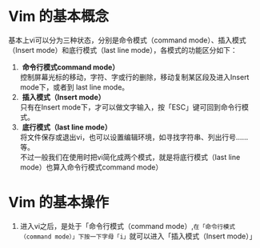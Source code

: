 # Vim 的基本概念
基本上vi可以分为三种状态，分别是命令模式（command mode）、插入模式（Insert mode）和底行模式（last line mode），各模式的功能区分如下：
1.  **命令行模式command mode）**<br/>
控制屏幕光标的移动，字符、字或行的删除，移动复制某区段及进入Insert mode下，或者到 last line mode。
1.  **插入模式（Insert mode）**<br/>
只有在Insert mode下，才可以做文字输入，按「ESC」键可回到命令行模式。
1.  **底行模式（last line mode）**<br/>
将文件保存或退出vi，也可以设置编辑环境，如寻找字符串、列出行号……等。<br/>
不过一般我们在使用时把vi简化成两个模式，就是将底行模式（last line mode）也算入命令行模式command mode）

# Vim 的基本操作
1. 进入vi之后，是处于「命令行模式（command mode）,`在「命令行模式（command mode）」下按一下字母「i」`就可以进入「插入模式（Insert mode）」
